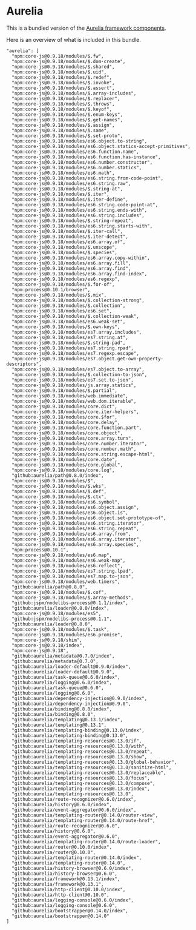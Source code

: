# Aurelia

This is a bundled version of the [Aurelia framework components](https://github.com/aurelia).

Here is an overview of what is included in this bundle.

    "aurelia": [
      "npm:core-js@0.9.18/modules/$.fw",
      "npm:core-js@0.9.18/modules/$.dom-create",
      "npm:core-js@0.9.18/modules/$.shared",
      "npm:core-js@0.9.18/modules/$.uid",
      "npm:core-js@0.9.18/modules/$.redef",
      "npm:core-js@0.9.18/modules/$.invoke",
      "npm:core-js@0.9.18/modules/$.assert",
      "npm:core-js@0.9.18/modules/$.array-includes",
      "npm:core-js@0.9.18/modules/$.replacer",
      "npm:core-js@0.9.18/modules/$.throws",
      "npm:core-js@0.9.18/modules/$.keyof",
      "npm:core-js@0.9.18/modules/$.enum-keys",
      "npm:core-js@0.9.18/modules/$.get-names",
      "npm:core-js@0.9.18/modules/$.assign",
      "npm:core-js@0.9.18/modules/$.same",
      "npm:core-js@0.9.18/modules/$.set-proto",
      "npm:core-js@0.9.18/modules/es6.object.to-string",
      "npm:core-js@0.9.18/modules/es6.object.statics-accept-primitives",
      "npm:core-js@0.9.18/modules/es6.function.name",
      "npm:core-js@0.9.18/modules/es6.function.has-instance",
      "npm:core-js@0.9.18/modules/es6.number.constructor",
      "npm:core-js@0.9.18/modules/es6.number.statics",
      "npm:core-js@0.9.18/modules/es6.math",
      "npm:core-js@0.9.18/modules/es6.string.from-code-point",
      "npm:core-js@0.9.18/modules/es6.string.raw",
      "npm:core-js@0.9.18/modules/$.string-at",
      "npm:core-js@0.9.18/modules/$.iter",
      "npm:core-js@0.9.18/modules/$.iter-define",
      "npm:core-js@0.9.18/modules/es6.string.code-point-at",
      "npm:core-js@0.9.18/modules/es6.string.ends-with",
      "npm:core-js@0.9.18/modules/es6.string.includes",
      "npm:core-js@0.9.18/modules/$.string-repeat",
      "npm:core-js@0.9.18/modules/es6.string.starts-with",
      "npm:core-js@0.9.18/modules/$.iter-call",
      "npm:core-js@0.9.18/modules/$.iter-detect",
      "npm:core-js@0.9.18/modules/es6.array.of",
      "npm:core-js@0.9.18/modules/$.unscope",
      "npm:core-js@0.9.18/modules/$.species",
      "npm:core-js@0.9.18/modules/es6.array.copy-within",
      "npm:core-js@0.9.18/modules/es6.array.fill",
      "npm:core-js@0.9.18/modules/es6.array.find",
      "npm:core-js@0.9.18/modules/es6.array.find-index",
      "npm:core-js@0.9.18/modules/es6.regexp",
      "npm:core-js@0.9.18/modules/$.for-of",
      "npm:process@0.10.1/browser",
      "npm:core-js@0.9.18/modules/$.mix",
      "npm:core-js@0.9.18/modules/$.collection-strong",
      "npm:core-js@0.9.18/modules/$.collection",
      "npm:core-js@0.9.18/modules/es6.set",
      "npm:core-js@0.9.18/modules/$.collection-weak",
      "npm:core-js@0.9.18/modules/es6.weak-set",
      "npm:core-js@0.9.18/modules/$.own-keys",
      "npm:core-js@0.9.18/modules/es7.array.includes",
      "npm:core-js@0.9.18/modules/es7.string.at",
      "npm:core-js@0.9.18/modules/$.string-pad",
      "npm:core-js@0.9.18/modules/es7.string.rpad",
      "npm:core-js@0.9.18/modules/es7.regexp.escape",
      "npm:core-js@0.9.18/modules/es7.object.get-own-property-descriptors",
      "npm:core-js@0.9.18/modules/es7.object.to-array",
      "npm:core-js@0.9.18/modules/$.collection-to-json",
      "npm:core-js@0.9.18/modules/es7.set.to-json",
      "npm:core-js@0.9.18/modules/js.array.statics",
      "npm:core-js@0.9.18/modules/$.partial",
      "npm:core-js@0.9.18/modules/web.immediate",
      "npm:core-js@0.9.18/modules/web.dom.iterable",
      "npm:core-js@0.9.18/modules/core.dict",
      "npm:core-js@0.9.18/modules/core.iter-helpers",
      "npm:core-js@0.9.18/modules/core.$for",
      "npm:core-js@0.9.18/modules/core.delay",
      "npm:core-js@0.9.18/modules/core.function.part",
      "npm:core-js@0.9.18/modules/core.object",
      "npm:core-js@0.9.18/modules/core.array.turn",
      "npm:core-js@0.9.18/modules/core.number.iterator",
      "npm:core-js@0.9.18/modules/core.number.math",
      "npm:core-js@0.9.18/modules/core.string.escape-html",
      "npm:core-js@0.9.18/modules/core.date",
      "npm:core-js@0.9.18/modules/core.global",
      "npm:core-js@0.9.18/modules/core.log",
      "github:aurelia/path@0.8.0/index",
      "npm:core-js@0.9.18/modules/$",
      "npm:core-js@0.9.18/modules/$.wks",
      "npm:core-js@0.9.18/modules/$.def",
      "npm:core-js@0.9.18/modules/$.ctx",
      "npm:core-js@0.9.18/modules/es6.symbol",
      "npm:core-js@0.9.18/modules/es6.object.assign",
      "npm:core-js@0.9.18/modules/es6.object.is",
      "npm:core-js@0.9.18/modules/es6.object.set-prototype-of",
      "npm:core-js@0.9.18/modules/es6.string.iterator",
      "npm:core-js@0.9.18/modules/es6.string.repeat",
      "npm:core-js@0.9.18/modules/es6.array.from",
      "npm:core-js@0.9.18/modules/es6.array.iterator",
      "npm:core-js@0.9.18/modules/es6.array.species",
      "npm:process@0.10.1",
      "npm:core-js@0.9.18/modules/es6.map",
      "npm:core-js@0.9.18/modules/es6.weak-map",
      "npm:core-js@0.9.18/modules/es6.reflect",
      "npm:core-js@0.9.18/modules/es7.string.lpad",
      "npm:core-js@0.9.18/modules/es7.map.to-json",
      "npm:core-js@0.9.18/modules/web.timers",
      "github:aurelia/path@0.8.0",
      "npm:core-js@0.9.18/modules/$.cof",
      "npm:core-js@0.9.18/modules/$.array-methods",
      "github:jspm/nodelibs-process@0.1.1/index",
      "github:aurelia/loader@0.8.0/index",
      "npm:core-js@0.9.18/modules/es5",
      "github:jspm/nodelibs-process@0.1.1",
      "github:aurelia/loader@0.8.0",
      "npm:core-js@0.9.18/modules/$.task",
      "npm:core-js@0.9.18/modules/es6.promise",
      "npm:core-js@0.9.18/shim",
      "npm:core-js@0.9.18/index",
      "npm:core-js@0.9.18",
      "github:aurelia/metadata@0.7.0/index",
      "github:aurelia/metadata@0.7.0",
      "github:aurelia/loader-default@0.9.0/index",
      "github:aurelia/loader-default@0.9.0",
      "github:aurelia/task-queue@0.6.0/index",
      "github:aurelia/logging@0.6.0/index",
      "github:aurelia/task-queue@0.6.0",
      "github:aurelia/logging@0.6.0",
      "github:aurelia/dependency-injection@0.9.0/index",
      "github:aurelia/dependency-injection@0.9.0",
      "github:aurelia/binding@0.8.0/index",
      "github:aurelia/binding@0.8.0",
      "github:aurelia/templating@0.13.1/index",
      "github:aurelia/templating@0.13.1",
      "github:aurelia/templating-binding@0.13.0/index",
      "github:aurelia/templating-binding@0.13.0",
      "github:aurelia/templating-resources@0.13.0/if",
      "github:aurelia/templating-resources@0.13.0/with",
      "github:aurelia/templating-resources@0.13.0/repeat",
      "github:aurelia/templating-resources@0.13.0/show",
      "github:aurelia/templating-resources@0.13.0/global-behavior",
      "github:aurelia/templating-resources@0.13.0/sanitize-html",
      "github:aurelia/templating-resources@0.13.0/replaceable",
      "github:aurelia/templating-resources@0.13.0/focus",
      "github:aurelia/templating-resources@0.13.0/compose",
      "github:aurelia/templating-resources@0.13.0/index",
      "github:aurelia/templating-resources@0.13.0",
      "github:aurelia/route-recognizer@0.6.0/index",
      "github:aurelia/history@0.6.0/index",
      "github:aurelia/event-aggregator@0.6.0/index",
      "github:aurelia/templating-router@0.14.0/router-view",
      "github:aurelia/templating-router@0.14.0/route-href",
      "github:aurelia/route-recognizer@0.6.0",
      "github:aurelia/history@0.6.0",
      "github:aurelia/event-aggregator@0.6.0",
      "github:aurelia/templating-router@0.14.0/route-loader",
      "github:aurelia/router@0.10.0/index",
      "github:aurelia/router@0.10.0",
      "github:aurelia/templating-router@0.14.0/index",
      "github:aurelia/templating-router@0.14.0",
      "github:aurelia/history-browser@0.6.0/index",
      "github:aurelia/history-browser@0.6.0",
      "github:aurelia/framework@0.13.1/index",
      "github:aurelia/framework@0.13.1",
      "github:aurelia/http-client@0.10.0/index",
      "github:aurelia/http-client@0.10.0",
      "github:aurelia/logging-console@0.6.0/index",
      "github:aurelia/logging-console@0.6.0",
      "github:aurelia/bootstrapper@0.14.0/index",
      "github:aurelia/bootstrapper@0.14.0"
    ]

